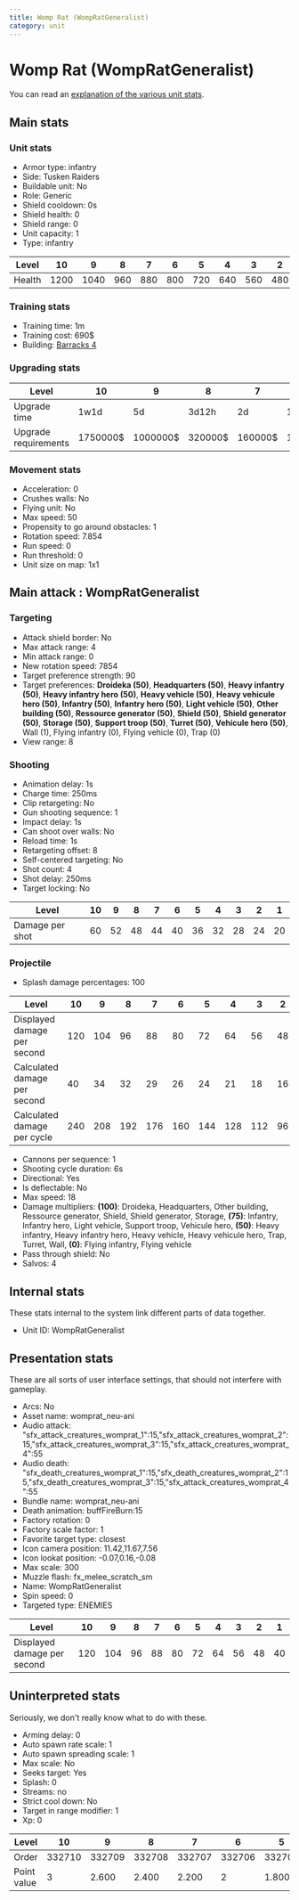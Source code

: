 ```yaml
---
title: Womp Rat (WompRatGeneralist)
category: unit
---
```


# Womp Rat (WompRatGeneralist)

You can read an [explanation  of the various unit stats](unitexplained.md).

## Main stats

### Unit stats

  * Armor type: infantry
  * Side: Tusken Raiders
  * Buildable unit: No
  * Role: Generic
  * Shield cooldown: 0s
  * Shield health: 0
  * Shield range: 0
  * Unit capacity: 1
  * Type: infantry

|Level |10  |9   |8  |7  |6  |5  |4  |3  |2  |1  |
|------|----|----|---|---|---|---|---|---|---|---|
|Health|1200|1040|960|880|800|720|640|560|480|400|


### Training stats

  * Training time: 1m
  * Training cost: 690$
  * Building: [Barracks 4](smugglerBarracks.html)

### Upgrading stats

|Level               |10      |9       |8      |7      |6      |5     |4     |3    |2    |1    |
|--------------------|--------|--------|-------|-------|-------|------|------|-----|-----|-----|
|Upgrade time        |1w1d    |5d      |3d12h  |2d     |1d     |8h    |3h30m |1h   |15m  |0s   |
|Upgrade requirements|1750000$|1000000$|320000$|160000$|100000$|25000$|12500$|9000$|7000$|5000$|


### Movement stats

  * Acceleration: 0
  * Crushes walls: No
  * Flying unit: No
  * Max speed: 50
  * Propensity to go around obstacles: 1
  * Rotation speed: 7.854
  * Run speed: 0
  * Run threshold: 0
  * Unit size on map: 1x1

## Main attack : WompRatGeneralist

### Targeting

  * Attack shield border: No
  * Max attack range: 4
  * Min attack range: 0
  * New rotation speed: 7854
  * Target preference strength: 90
  * Target preferences: **Droideka (50)**, **Headquarters (50)**, **Heavy infantry (50)**, **Heavy infantry hero (50)**, **Heavy vehicle (50)**, **Heavy vehicule hero (50)**, **Infantry (50)**, **Infantry hero (50)**, **Light vehicle (50)**, **Other building (50)**, **Ressource generator (50)**, **Shield (50)**, **Shield generator (50)**, **Storage (50)**, **Support troop (50)**, **Turret (50)**, **Vehicule hero (50)**, Wall (1), Flying infantry (0), Flying vehicle (0), Trap (0)
  * View range: 8

### Shooting

  * Animation delay: 1s
  * Charge time: 250ms
  * Clip retargeting: No
  * Gun shooting sequence: 1
  * Impact delay: 1s
  * Can shoot over walls: No
  * Reload time: 1s
  * Retargeting offset: 8
  * Self-centered targeting: No
  * Shot count: 4
  * Shot delay: 250ms
  * Target locking: No

|Level          |10|9 |8 |7 |6 |5 |4 |3 |2 |1 |
|---------------|--|--|--|--|--|--|--|--|--|--|
|Damage per shot|60|52|48|44|40|36|32|28|24|20|


### Projectile

  * Splash damage percentages: 100

|Level                       |10 |9  |8  |7  |6  |5  |4  |3  |2 |1 |
|----------------------------|---|---|---|---|---|---|---|---|--|--|
|Displayed damage per second |120|104|96 |88 |80 |72 |64 |56 |48|40|
|Calculated damage per second|40 |34 |32 |29 |26 |24 |21 |18 |16|13|
|Calculated damage per cycle |240|208|192|176|160|144|128|112|96|80|


  * Cannons per sequence: 1
  * Shooting cycle duration: 6s
  * Directional: Yes
  * Is deflectable: No
  * Max speed: 18
  * Damage multipliers: **(100)**: Droideka, Headquarters, Other building, Ressource generator, Shield, Shield generator, Storage, **(75)**: Infantry, Infantry hero, Light vehicle, Support troop, Vehicule hero, **(50)**: Heavy infantry, Heavy infantry hero, Heavy vehicle, Heavy vehicule hero, Trap, Turret, Wall, **(0)**: Flying infantry, Flying vehicle
  * Pass through shield: No
  * Salvos: 4

## Internal stats

These stats internal to the system link different parts of data together.

  * Unit ID: WompRatGeneralist

## Presentation stats

These are all sorts of user interface settings, that should not interfere with gameplay.

  * Arcs: No
  * Asset name: womprat_neu-ani
  * Audio attack: "sfx_attack_creatures_womprat_1":15,"sfx_attack_creatures_womprat_2":15,"sfx_attack_creatures_womprat_3":15,"sfx_attack_creatures_womprat_4":55
  * Audio death: "sfx_death_creatures_womprat_1":15,"sfx_death_creatures_womprat_2":15,"sfx_death_creatures_womprat_3":15,"sfx_attack_creatures_womprat_4":55
  * Bundle name: womprat_neu-ani
  * Death animation: buffFireBurn:15
  * Factory rotation: 0
  * Factory scale factor: 1
  * Favorite target type: closest
  * Icon camera position: 11.42,11.67,7.56
  * Icon lookat position: -0.07,0.16,-0.08
  * Max scale: 300
  * Muzzle flash: fx_melee_scratch_sm
  * Name: WompRatGeneralist
  * Spin speed: 0
  * Targeted type: ENEMIES

|Level                      |10 |9  |8 |7 |6 |5 |4 |3 |2 |1 |
|---------------------------|---|---|--|--|--|--|--|--|--|--|
|Displayed damage per second|120|104|96|88|80|72|64|56|48|40|


## Uninterpreted stats

Seriously, we don't really know what to do with these.

  * Arming delay: 0
  * Auto spawn rate scale: 1
  * Auto spawn spreading scale: 1
  * Max scale: No
  * Seeks target: Yes
  * Splash: 0
  * Streams: no
  * Strict cool down: No
  * Target in range modifier: 1
  * Xp: 0

|Level      |10    |9     |8     |7     |6     |5     |4     |3     |2     |1     |
|-----------|------|------|------|------|------|------|------|------|------|------|
|Order      |332710|332709|332708|332707|332706|332705|332704|332703|332702|332701|
|Point value|3     |2.600 |2.400 |2.200 |2     |1.800 |1.600 |1.400 |1.200 |1     |



